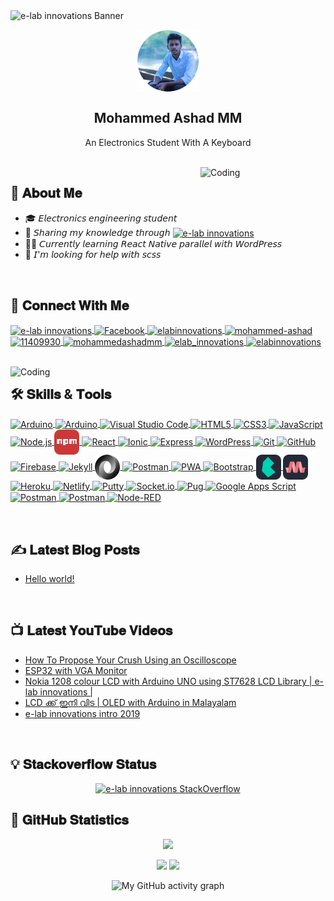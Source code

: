 <img src="https://github.com/e-labInnovations/logo/blob/main/repository-open-graph-template.png?raw=true" alt="e-lab innovations Banner">

<p align="center">
 <img width="100px" src="https://github.com/e-labInnovations/e-labInnovations/blob/master/profile_circle.png" align="center" alt="e-lab innovations" />
 <h2 align="center">Mohammed Ashad MM</h2>
 <p align="center">An Electronics Student With A Keyboard</p>
</p>
  <p align="center">
  </p>
  <p align="center">
  </p>
</p>
<br />

<img align="right" alt="Coding" width="200" src="/coding.gif">

## :book: 𝐀𝐛𝐨𝐮𝐭 𝐌𝐞
- 🎓 𝘌𝘭𝘦𝘤𝘵𝘳𝘰𝘯𝘪𝘤𝘴 𝘦𝘯𝘨𝘪𝘯𝘦𝘦𝘳𝘪𝘯𝘨 𝘴𝘵𝘶𝘥𝘦𝘯𝘵
- 💼 𝘚𝘩𝘢𝘳𝘪𝘯𝘨 𝘮𝘺 𝘬𝘯𝘰𝘸𝘭𝘦𝘥𝘨𝘦 𝘵𝘩𝘳𝘰𝘶𝘨𝘩 [<img src="https://github.com/e-labInnovations/logo/raw/main/logo-wide-site-animation.svg" height="30em" align="center" alt="e-lab innovations" title="e-lab innovations"/>](https://elabins.com)
- 👨‍💻 𝘊𝘶𝘳𝘳𝘦𝘯𝘵𝘭𝘺 𝘭𝘦𝘢𝘳𝘯𝘪𝘯𝘨 𝘙𝘦𝘢𝘤𝘵 𝘕𝘢𝘵𝘪𝘷𝘦 𝘱𝘢𝘳𝘢𝘭𝘭𝘦𝘭 𝘸𝘪𝘵𝘩 𝘞𝘰𝘳𝘥𝘗𝘳𝘦𝘴𝘴
- 🤝 𝘐'𝘮 𝘭𝘰𝘰𝘬𝘪𝘯𝘨 𝘧𝘰𝘳 𝘩𝘦𝘭𝘱 𝘸𝘪𝘵𝘩 𝘴𝘤𝘴𝘴

<br />

## :hugs: 𝐂𝐨𝐧𝐧𝐞𝐜𝐭 𝐖𝐢𝐭𝐡 𝐌𝐞
<p align="left">
 <a href="https://elabins.com" target="blank">
   <img alt="e-lab innovations" align="center" height="30" width="40" src="https://raw.githubusercontent.com/e-labInnovations/logo/main/logo.svg">
 </a>
 <a href="https://t.me/elab_innovations" target="blank">
   <img alt="Facebook" align="center" height="30" width="40" src="https://upload.wikimedia.org/wikipedia/commons/8/83/Telegram_2019_Logo.svg">
 </a>
<a href="https://twitter.com/elabinnovations" target="blank">
 <img align="center" src="https://raw.githubusercontent.com/rahuldkjain/github-profile-readme-generator/master/src/images/icons/Social/twitter.svg" alt="elabinnovations" height="30" width="40" />
</a>
<a href="https://linkedin.com/in/mohammed-ashad" target="blank">
 <img align="center" src="https://raw.githubusercontent.com/rahuldkjain/github-profile-readme-generator/master/src/images/icons/Social/linked-in-alt.svg" alt="mohammed-ashad" height="30" width="40" />
</a>
<a href="https://stackoverflow.com/users/11409930" target="blank">
<img align="center" src="https://raw.githubusercontent.com/rahuldkjain/github-profile-readme-generator/master/src/images/icons/Social/stack-overflow.svg" alt="11409930" height="30" width="40" />
</a>
<a href="https://fb.com/mohammedashadmm" target="blank">
 <img align="center" src="https://raw.githubusercontent.com/rahuldkjain/github-profile-readme-generator/master/src/images/icons/Social/facebook.svg" alt="mohammedashadmm" height="30" width="40" />
</a>
<a href="https://instagram.com/elab_innovations" target="blank">
 <img align="center" src="https://raw.githubusercontent.com/rahuldkjain/github-profile-readme-generator/master/src/images/icons/Social/instagram.svg" alt="elab_innovations" height="30" width="40" />
</a>
<a href="https://www.youtube.com/c/elabinnovations" target="blank">
 <img align="center" src="https://raw.githubusercontent.com/rahuldkjain/github-profile-readme-generator/master/src/images/icons/Social/youtube.svg" alt="elabinnovations" height="30" width="40" />
</a>
</p>

<br />

<img align="left" alt="Coding" width="200" src="/stack.gif">

## :hammer_and_wrench: 𝐒𝐤𝐢𝐥𝐥𝐬 & 𝐓𝐨𝐨𝐥𝐬
<p align="left">
 <a href="https://www.cprogramming.com/" target="_blank" rel="noreferrer">
  <img alt="Arduino" align="center" width="40px" height="40" src="https://skillicons.dev/icons?i=c" />
 </a>
 <a href="https://www.arduino.cc/" target="_blank" rel="noreferrer">
  <img alt="Arduino" align="center" width="40px" height="40" src="https://skillicons.dev/icons?i=arduino" />
 </a>
 <a href="https://code.visualstudio.com/" target="_blank" rel="noreferrer">
  <img alt="Visual Studio Code" align="center" width="40px" height="40" src="https://skillicons.dev/icons?i=vscode" />
 </a>
 <a href="" target="_blank" rel="noreferrer">
  <img alt="HTML5" align="center" width="40px" height="40" src="https://skillicons.dev/icons?i=html" />
 </a>
 <a href="https://www.w3.org/TR/CSS/#css" target="_blank" rel="noreferrer">
  <img alt="CSS3" align="center" width="40px" height="40" src="https://skillicons.dev/icons?i=css" />
 </a>
 <a href="https://www.javascript.com/" target="_blank" rel="noreferrer">
  <img alt="JavaScript" align="center" width="40px" height="40" src="https://skillicons.dev/icons?i=js" />
 </a>
 <a href="https://nodejs.org/en/" target="_blank" rel="noreferrer">
  <img alt="Node.js" align="center" width="40px" height="40" src="https://skillicons.dev/icons?i=nodejs" />
 </a>
 <a href="https://www.npmjs.com/" target="_blank" rel="noreferrer">
  <img alt="NPM" align="center" width="40px" height="40" src="https://raw.githubusercontent.com/tandpfun/skill-icons/75fca9268d3f686637469ec810d20ebca5925db9/icons/Npm.svg" />
 </a>
 <a href="https://reactjs.org/" target="_blank" rel="noreferrer">
  <img alt="React" align="center" width="40px" height="40" src="https://skillicons.dev/icons?i=react" />
 </a>
 <a href="https://ionicframework.com/" target="_blank" rel="noreferrer">
  <img alt="Ionic" align="center" width="40px" height="40" src="https://raw.githubusercontent.com/e-labInnovations/skill-icons/main/icons/Ionic-Dark.svg" />
 </a>
 <a href="https://expressjs.com/" target="_blank" rel="noreferrer">
  <img alt="Express" align="center" width="40px" height="40" src="https://skillicons.dev/icons?i=express" />
 </a>
 <a href="https://wordpress.org/" target="_blank" rel="noreferrer">
  <img alt="WordPress" align="center" width="40px" height="40" src="https://skillicons.dev/icons?i=wordpress" />
 </a>
 <a href="https://git-scm.com/" target="_blank" rel="noreferrer">
  <img alt="Git" align="center" width="40px" height="40" src="https://skillicons.dev/icons?i=git" />
 </a>
 <a href="https://github.com/" target="_blank" rel="noreferrer">
  <img alt="GitHub" align="center" width="40px" height="40" src="https://skillicons.dev/icons?i=github" />
 </a>
 <a href="https://firebase.google.com/" target="_blank" rel="noreferrer">
  <img alt="Firebase" align="center" width="40px" height="40" src="https://skillicons.dev/icons?i=firebase" />
 </a>
 <a href="https://jekyllrb.com/" target="_blank" rel="noreferrer">
  <img alt="Jekyll" align="center" width="40px" height="40" src="https://raw.githubusercontent.com/e-labInnovations/skill-icons/main/icons/Jekyll-Dark.svg" />
 </a>
 <a href="https://www.json.org/json-en.html" target="_blank" rel="noreferrer">
  <img alt="JSON" align="center" width="40px" height="40" src="https://raw.githubusercontent.com/github/explore/80688e429a7d4ef2fca1e82350fe8e3517d3494d/topics/json/json.png" />
 </a>
 <a href="https://www.markdownguide.org/" target="_blank" rel="noreferrer">
  <img alt="Postman" align="center" width="40px" height="40" src="https://skillicons.dev/icons?i=md" />
 </a>
 <a href="https://web.dev/progressive-web-apps/" target="_blank" rel="noreferrer">
  <img alt="PWA" align="center" width="40px" height="40" src="https://raw.githubusercontent.com/e-labInnovations/skill-icons/main/icons/PWA-Dark.svg" />
 </a>
 <a href="https://getbootstrap.com/" target="_blank" rel="noreferrer">
  <img alt="Bootstrap" align="center" width="40px" height="40" src="https://skillicons.dev/icons?i=bootstrap" />
 </a>
 <a href="" target="_blank" rel="noreferrer">
  <img alt="Bulma" align="center" width="40px" height="40" src="https://raw.githubusercontent.com/tandpfun/skill-icons/e780ea3a7980289805e8afe2d027b124d96d48bd/icons/Bulma-Dark.svg" />
 </a>
 <a href="https://materializecss.com/" target="_blank" rel="noreferrer">
  <img alt="Materialize" align="center" width="40px" height="40" src="https://raw.githubusercontent.com/tandpfun/skill-icons/e780ea3a7980289805e8afe2d027b124d96d48bd/icons/Materialize-Dark.svg" />
 </a>
 <a href="https://heroku.com/" target="_blank" rel="noreferrer">
  <img alt="Heroku" align="center" width="40px" height="40" src="https://skillicons.dev/icons?i=heroku" />
 </a>
 <a href="https://www.netlify.com/" target="_blank" rel="noreferrer">
  <img alt="Netlify" align="center" width="40px" height="40" src="https://skillicons.dev/icons?i=netlify" />
 </a>
 <a href="https://www.putty.org/" target="_blank" rel="noreferrer">
  <img alt="Putty" align="center" width="40px" height="40" src="https://raw.githubusercontent.com/e-labInnovations/skill-icons/main/icons/Putty-Dark.svg" />
 </a>
 <a href="https://socket.io/" target="_blank" rel="noreferrer">
  <img alt="Socket.io" align="center" width="40px" height="40" src="https://raw.githubusercontent.com/e-labInnovations/skill-icons/main/icons/SocketIO-Dark.svg" />
 </a>
 <a href="https://pugjs.org/api/getting-started.html" target="_blank" rel="noreferrer">
  <img alt="Pug" align="center" width="40px" height="40" src="https://skillicons.dev/icons?i=pug" />
 </a>
 <a href="https://www.google.com/script/start/" target="_blank" rel="noreferrer">
  <img alt="Google Apps Script" align="center" width="40px" height="40" src="https://raw.githubusercontent.com/e-labInnovations/skill-icons/main/icons/GoogleAppsScript-Dark.svg" />
 </a>
 <a href="https://www.postman.com/" target="_blank" rel="noreferrer">
  <img alt="Postman" align="center" width="40px" height="40" src="https://skillicons.dev/icons?i=postman" />
 </a>
 <a href="https://www.adobe.com/in/products/illustrator.html" target="_blank" rel="noreferrer">
  <img alt="Postman" align="center" width="40px" height="40" src="https://skillicons.dev/icons?i=ai" />
 </a>
 <a href="https://nodered.org/" target="_blank" rel="noreferrer">
  <img alt="Node-RED" align="center" width="40px" height="40" src="https://raw.githubusercontent.com/e-labInnovations/skill-icons/main/icons/NodeRED.svg" />
 </a>
</p>

<br />

## :writing_hand: 𝐋𝐚𝐭𝐞𝐬𝐭 𝐁𝐥𝐨𝐠 𝐏𝐨𝐬𝐭𝐬
<!-- BLOG-POST-LIST:START -->
- [Hello world!](https://elabins.com/2023/12/30/hello-world/)
<!-- BLOG-POST-LIST:END -->

<br />

## :tv: 𝐋𝐚𝐭𝐞𝐬𝐭 𝐘𝐨𝐮𝐓𝐮𝐛𝐞 𝐕𝐢𝐝𝐞𝐨𝐬
<!-- YOUTUBE:START -->
- [How To Propose Your Crush Using an Oscilloscope](https://www.youtube.com/watch?v=yxLTEKh1H5Q)
- [ESP32 with VGA Monitor](https://www.youtube.com/watch?v=Q5fFVmcdZ_Q)
- [Nokia 1208 colour LCD with Arduino UNO using ST7628 LCD Library | e-lab innovations |](https://www.youtube.com/watch?v=NtRfAeXa4wY)
- [LCD ക്ക് ഇനി വിട | OLED with Arduino in Malayalam](https://www.youtube.com/watch?v=ajRK-5aSF1Q)
- [e-lab innovations intro 2019](https://www.youtube.com/watch?v=mUh22X9rH4Y)
<!-- YOUTUBE:END -->
<br />

## 💡 𝐒𝐭𝐚𝐜𝐤𝐨𝐯𝐞𝐫𝐟𝐥𝐨𝐰 𝐒𝐭𝐚𝐭𝐮𝐬
<!-- https://github.com/omidnikrah/github-readme-stackoverflow -->
<p align="center">
 <a href="https://stackoverflow.com/users/11409930/">
  <img src="https://github-readme-stackoverflow.vercel.app/?userID=11409930&theme=dark" alt="e-lab innovations StackOverflow" />
 </a>
</p>

## 🔔 𝐆𝐢𝐭𝐇𝐮𝐛 𝐒𝐭𝐚𝐭𝐢𝐬𝐭𝐢𝐜𝐬
<p align="center">
 <img height="137px" src="https://github-readme-streak-stats.herokuapp.com/?user=e-labInnovations&hide_border=true&theme=nightowl" />
</p>

<p align="center">
 <img height="137px" src="https://github-readme-stats.vercel.app/api?username=e-labInnovations&hide_title=true&hide_border=true&show_icons=true&include_all_commits=true&count_private=true&line_height=21&theme=nightowl" />  <img height="137px" src="https://github-readme-stats.vercel.app/api/top-langs/?username=e-labinnovations&hide=html&hide_title=true&hide_border=true&layout=compact&langs_count=8&theme=nightowl" />
</p>

<p align="center">
 <img src="https://github-readme-activity-graph.vercel.app/graph?username=e-labinnovations&theme=rogue&hide_border=true&radius=5&hide_title=true&bg_color=011627" alt="My GitHub activity graph" />
</p>

<br />

<!-- ![visitors](https://visitor-badge-reloaded.herokuapp.com/badge?page_id=e-labInnovations&color=2088FF) -->
